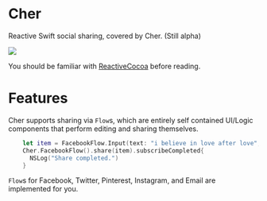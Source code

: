 # Cher
Reactive Swift social sharing, covered by Cher. (Still alpha)

![](http://i1-news.softpedia-static.com/images/news2/Twitter-Account-of-Cher-Hacked-Abused-to-Promote-Shady-Diet-2.png)

You should be familiar with [ReactiveCocoa](http://github.com/reactivecocoa/reactivecocoa) before reading.

# Features

Cher supports sharing via `Flow`s, which are entirely self contained UI/Logic components that perform editing and sharing themselves.

```swift
    let item = FacebookFlow.Input(text: "i believe in love after love", image: nil, urls: nil)
    Cher.FacebookFlow().share(item).subscribeCompleted{
      NSLog("Share completed.")
    }
```

`Flow`s for Facebook, Twitter, Pinterest, Instagram, and Email are implemented for you.
